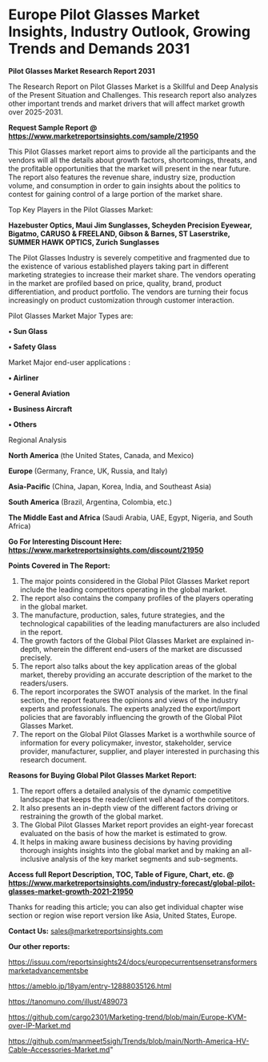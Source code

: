 # Europe Pilot Glasses Market Insights, Industry Outlook, Growing Trends and Demands 2031

<strong>Pilot Glasses Market Research Report 2031</strong>

The Research Report on Pilot Glasses Market is a Skillful and Deep Analysis of the Present Situation and Challenges. This research report also analyzes other important trends and market drivers that will affect market growth over 2025-2031.

<strong>Request Sample Report @ <a href=https://www.marketreportsinsights.com/sample/21950>https://www.marketreportsinsights.com/sample/21950</a></strong>

This Pilot Glasses market report aims to provide all the participants and the vendors will all the details about growth factors, shortcomings, threats, and the profitable opportunities that the market will present in the near future. The report also features the revenue share, industry size, production volume, and consumption in order to gain insights about the politics to contest for gaining control of a large portion of the market share.

Top Key Players in the Pilot Glasses Market:

<strong>Hazebuster Optics, Maui Jim Sunglasses, Scheyden Precision Eyewear, Bigatmo, CARUSO & FREELAND, Gibson & Barnes, ST Laserstrike, SUMMER HAWK OPTICS, Zurich Sunglasses</strong>

The Pilot Glasses Industry is severely competitive and fragmented due to the existence of various established players taking part in different marketing strategies to increase their market share. The vendors operating in the market are profiled based on price, quality, brand, product differentiation, and product portfolio. The vendors are turning their focus increasingly on product customization through customer interaction.

Pilot Glasses Market Major Types are:

<strong>• Sun Glass

• Safety Glass</strong>

Market Major end-user applications :

<strong>• Airliner

• General Aviation

• Business Aircraft

• Others</strong>

Regional Analysis

</u><strong><b>North America</b></strong> (the United States, Canada, and Mexico)

<strong><b>Europe </b></strong>(Germany, France, UK, Russia, and Italy)

<strong><b>Asia-Pacific</b></strong> (China, Japan, Korea, India, and Southeast Asia)

<strong><b>South America</b></strong> (Brazil, Argentina, Colombia, etc.)

<strong><b>The Middle East and Africa</b></strong> (Saudi Arabia, UAE, Egypt, Nigeria, and South Africa)

<strong>Go For Interesting Discount Here: <a href=https://www.marketreportsinsights.com/discount/21950>https://www.marketreportsinsights.com/discount/21950</a></strong>

<strong>Points Covered in The Report:</strong>
<ol>
  <li>The major points considered in the Global Pilot Glasses Market report include the leading competitors operating in the global market.</li>
  <li>The report also contains the company profiles of the players operating in the global market.</li>
  <li>The manufacture, production, sales, future strategies, and the technological capabilities of the leading manufacturers are also included in the report.</li>
  <li>The growth factors of the Global Pilot Glasses Market are explained in-depth, wherein the different end-users of the market are discussed precisely.</li>
  <li>The report also talks about the key application areas of the global market, thereby providing an accurate description of the market to the readers/users.</li>
  <li>The report incorporates the SWOT analysis of the market. In the final section, the report features the opinions and views of the industry experts and professionals. The experts analyzed the export/import policies that are favorably influencing the growth of the Global Pilot Glasses Market.</li>
  <li>The report on the Global Pilot Glasses Market is a worthwhile source of information for every policymaker, investor, stakeholder, service provider, manufacturer, supplier, and player interested in purchasing this research document.</li>
</ol>
<strong>Reasons for Buying Global Pilot Glasses Market Report:</strong>

<ol>
  <li>The report offers a detailed analysis of the dynamic competitive landscape that keeps the reader/client well ahead of the competitors.</li>
  <li>It also presents an in-depth view of the different factors driving or restraining the growth of the global market.</li>
  <li>The Global Pilot Glasses Market report provides an eight-year forecast evaluated on the basis of how the market is estimated to grow.</li>
  <li>It helps in making aware business decisions by having providing thorough insights insights into the global market and by making an all-inclusive analysis of the key market segments and sub-segments.</li>
</ol>
<strong>Access full Report Description, TOC, Table of Figure, Chart, etc. @ <a href=https://www.marketreportsinsights.com/industry-forecast/global-pilot-glasses-market-growth-2021-21950>https://www.marketreportsinsights.com/industry-forecast/global-pilot-glasses-market-growth-2021-21950</a></strong>


Thanks for reading this article; you can also get individual chapter wise section or region wise report version like Asia, United States, Europe.

<strong>Contact Us:</strong>
sales@marketreportsinsights.com

<strong>Our other reports:</strong>

<a href=https://issuu.com/reportsinsights24/docs/europecurrentsensetransformersmarketadvancementsbe>https://issuu.com/reportsinsights24/docs/europecurrentsensetransformersmarketadvancementsbe</a>

<a href=https://ameblo.jp/18yam/entry-12888035126.html>https://ameblo.jp/18yam/entry-12888035126.html</a>

<a href=https://tanomuno.com/illust/489073>https://tanomuno.com/illust/489073</a>

<a href=https://github.com/cargo2301/Marketing-trend/blob/main/Europe-KVM-over-IP-Market.md>https://github.com/cargo2301/Marketing-trend/blob/main/Europe-KVM-over-IP-Market.md</a>

<a href=https://github.com/manmeet5sigh/Trends/blob/main/North-America-HV-Cable-Accessories-Market.md>https://github.com/manmeet5sigh/Trends/blob/main/North-America-HV-Cable-Accessories-Market.md</a>"
